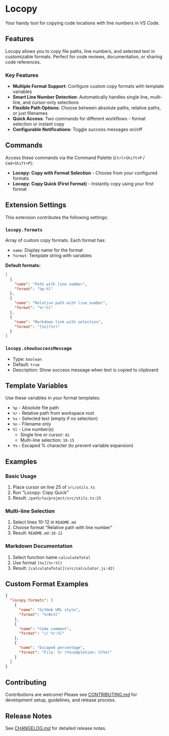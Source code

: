 # Locopy

Your handy tool for copying code locations with line numbers in VS Code.

## Features

Locopy allows you to copy file paths, line numbers, and selected text in customizable formats. Perfect for code reviews, documentation, or sharing code references.

### Key Features

- **Multiple Format Support**: Configure custom copy formats with template variables
- **Smart Line Number Detection**: Automatically handles single line, multi-line, and cursor-only selections
- **Flexible Path Options**: Choose between absolute paths, relative paths, or just filenames
- **Quick Access**: Two commands for different workflows - format selection or instant copy
- **Configurable Notifications**: Toggle success messages on/off

## Commands

Access these commands via the Command Palette (`Ctrl+Shift+P` / `Cmd+Shift+P`):

- **Locopy: Copy with Format Selection** - Choose from your configured formats
- **Locopy: Copy Quick (First Format)** - Instantly copy using your first format

## Extension Settings

This extension contributes the following settings:

### `locopy.formats`
Array of custom copy formats. Each format has:
- `name`: Display name for the format
- `format`: Template string with variables

**Default formats:**
```json
[
  {
    "name": "Path with line number",
    "format": "%p:%l"
  },
  {
    "name": "Relative path with line number", 
    "format": "%r:%l"
  },
  {
    "name": "Markdown link with selection",
    "format": "[%s](%r)"
  }
]
```

### `locopy.showSuccessMessage`
- Type: `boolean`
- Default: `true`
- Description: Show success message when text is copied to clipboard

## Template Variables

Use these variables in your format templates:

- `%p` - Absolute file path
- `%r` - Relative path from workspace root
- `%s` - Selected text (empty if no selection)
- `%n` - Filename only
- `%l` - Line number(s)
  - Single line or cursor: `42`
  - Multi-line selection: `10-15`
- `%%` - Escaped % character (to prevent variable expansion)

## Examples

### Basic Usage
1. Place cursor on line 25 of `src/utils.ts`
2. Run "Locopy: Copy Quick"
3. Result: `/path/to/project/src/utils.ts:25`

### Multi-line Selection
1. Select lines 10-12 in `README.md`
2. Choose format "Relative path with line number"
3. Result: `README.md:10-12`

### Markdown Documentation
1. Select function name `calculateTotal`
2. Use format `[%s](%r:%l)`
3. Result: `[calculateTotal](src/calculator.js:42)`

## Custom Format Examples

```json
{
  "locopy.formats": [
    {
      "name": "GitHub URL style",
      "format": "%r#L%l"
    },
    {
      "name": "Code comment",
      "format": "// %r:%l"
    },
    {
      "name": "Escaped percentage",
      "format": "File: %r (%%completion: %l%%)"
    }
  ]
}
```

## Contributing

Contributions are welcome! Please see [CONTRIBUTING.md](CONTRIBUTING.md) for development setup, guidelines, and release process.

## Release Notes

See [CHANGELOG.md](CHANGELOG.md) for detailed release notes.
